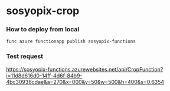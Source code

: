 # sosyopix-crop

### How to deploy from local
`func azure functionapp publish sosyopix-functions`

### Test request
https://sosyopix-functions.azurewebsites.net/api/CropFunction?i=11d8d616d0-14ff-4d6f-84b9-4bc30936cdae&a=270&x=000&y=50&w=500&h=400&s=0.6354
